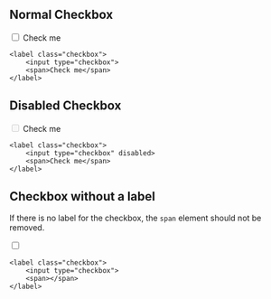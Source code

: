 ## Normal Checkbox
<div class="p-4 m-1 background-light-grey">
	<label class="checkbox">
		<input type="checkbox">
		<span>Check me</span>
	</label>
</div>   

```
<label class="checkbox">
	<input type="checkbox">
	<span>Check me</span>
</label>
```

## Disabled Checkbox
<div class="p-4 m-1 background-light-grey">
	<label class="checkbox">
		<input type="checkbox" disabled="">
		<span>Check me</span>
	</label>
</div>   

```
<label class="checkbox">
	<input type="checkbox" disabled>
	<span>Check me</span>
</label>
```

## Checkbox without a label
If there is no label for the checkbox, the `span` element should not be removed.
<div class="p-4 m-1 background-light-grey">
	<label class="checkbox">
		<input type="checkbox">
		<span></span>
	</label>
</div>   

```
<label class="checkbox">
	<input type="checkbox">
	<span></span>
</label>
```
